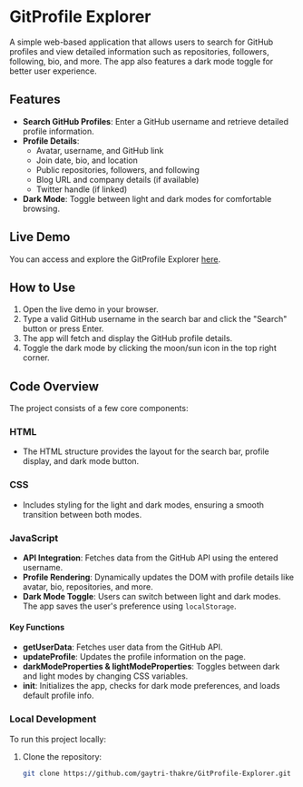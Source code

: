# GitProfile Explorer

A simple web-based application that allows users to search for GitHub profiles and view detailed information such as repositories, followers, following, bio, and more. The app also features a dark mode toggle for better user experience.

## Features

- **Search GitHub Profiles**: Enter a GitHub username and retrieve detailed profile information.
- **Profile Details**:
  - Avatar, username, and GitHub link
  - Join date, bio, and location
  - Public repositories, followers, and following
  - Blog URL and company details (if available)
  - Twitter handle (if linked)
- **Dark Mode**: Toggle between light and dark modes for comfortable browsing.
  
## Live Demo

You can access and explore the GitProfile Explorer [here](https://gaytri-thakre.github.io/GitProfile-Explorer/).

## How to Use

1. Open the live demo in your browser.
2. Type a valid GitHub username in the search bar and click the "Search" button or press Enter.
3. The app will fetch and display the GitHub profile details.
4. Toggle the dark mode by clicking the moon/sun icon in the top right corner.

## Code Overview

The project consists of a few core components:

### HTML

- The HTML structure provides the layout for the search bar, profile display, and dark mode button.

### CSS

- Includes styling for the light and dark modes, ensuring a smooth transition between both modes.

### JavaScript

- **API Integration**: Fetches data from the GitHub API using the entered username.
- **Profile Rendering**: Dynamically updates the DOM with profile details like avatar, bio, repositories, and more.
- **Dark Mode Toggle**: Users can switch between light and dark modes. The app saves the user's preference using `localStorage`.
  
#### Key Functions

- **getUserData**: Fetches user data from the GitHub API.
- **updateProfile**: Updates the profile information on the page.
- **darkModeProperties & lightModeProperties**: Toggles between dark and light modes by changing CSS variables.
- **init**: Initializes the app, checks for dark mode preferences, and loads default profile info.

### Local Development

To run this project locally:

1. Clone the repository:
   ```bash
   git clone https://github.com/gaytri-thakre/GitProfile-Explorer.git
